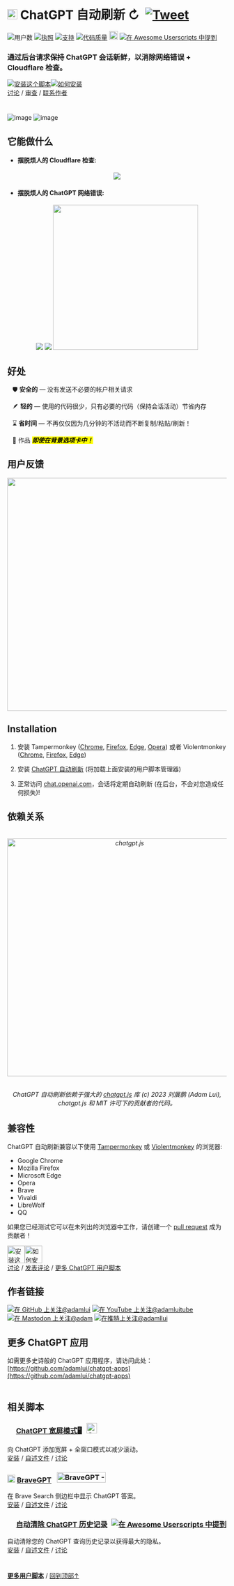# <picture><source media="(prefers-color-scheme: dark)" srcset="https://i.imgur.com/RduASbD.png"><img width=23 src="https://raw.githubusercontent.com/adamlui/userscripts/master/chatgpt/media/icons/openai-favicon64.png"></picture> ChatGPT 自动刷新 ↻ &nbsp;[![Tweet](https://img.shields.io/twitter/url/http/shields.io.svg?style=social)](https://twitter.com/intent/tweet?text=厌倦了%20ChatGPT%20的不断中断？%20使用此插件自动刷新您的会话%21%20&url=https://github.com/adamlui/userscripts/tree/master/chatgpt/chatgpt-auto-refresh&hashtags=greasemonkey,openai,chatgpt)

![用户数](https://img.shields.io/greasyfork/dt/462422?label=用户&color=brightgreen)
[![执照](https://img.shields.io/badge/执照-MIT-green.svg)](https://github.com/adamlui/chatgpt-auto-refresh/blob/main/greasemonkey/LICENSE.md)
[![支持](https://img.shields.io/badge/支持-Chrome/Firefox/Edge/Opera/Brave/Vivaldi/LibreWolf/QQ-989898.svg)](https://github.com/adamlui/chatgpt-auto-refresh/tree/main/greasemonkey#compatibility)
[![代码质量](https://img.shields.io/codefactor/grade/github/adamlui/autoclear-chatgpt-history?label=代码质量)](https://www.codefactor.io/repository/github/adamlui/chatgpt-auto-refresh)
<a alt="chatgpt.js" href="https://chatgpt.js.org"><img height=20 src="https://i.imgur.com/AwQqCmB.png"></a>
[![在 Awesome Userscripts 中提到](https://awesome.re/mentioned-badge.svg)](https://github.com/awesome-scripts/awesome-userscripts#chatgpt)

### 通过后台请求保持 ChatGPT 会话新鲜，以消除网络错误 + Cloudflare 检查。

<a href="https://greasyfork.org/en/scripts/462422-chatgpt-auto-refresh"><img alt="安装这个脚本" src="https://raw.githubusercontent.com/adamlui/userscripts/master/install-button.svg"></a><a href="#installation"><img alt="如何安装" title="如何安装" src="https://github.com/adamlui/userscripts/raw/master/help-button.svg"></a>
<br>
[讨论](https://github.com/adamlui/chatgpt-auto-refresh/discussions) /
[审查](https://greasyfork.org/en/scripts/462422-chatgpt-auto-refresh/feedback#post-discussion) /
[联系作者](https://github.com/adamlui)

#

![image](https://user-images.githubusercontent.com/10906554/234756105-cf367acc-644a-49ee-8586-43c51d43e359.png)
![image](https://user-images.githubusercontent.com/10906554/227314471-cfd8362b-0662-479d-bb2e-5c13e2f622b0.png)

## 它能做什么

- #### 摆脱烦人的 Cloudflare 检查:

<div align="center">
    
![](https://user-images.githubusercontent.com/10906554/229415084-97f55e6d-eb21-4ac0-bc2a-c6174a44cfe1.png)

</div>

- #### 摆脱烦人的 ChatGPT 网络错误:

<div align="center">

![](https://user-images.githubusercontent.com/10906554/229413173-7183e459-06ca-4b95-b241-8ca79b18039d.png)
![](https://user-images.githubusercontent.com/10906554/229413421-a6264dc2-a2e3-48a7-ad86-7789dbd7df54.png)
<img width=333 src="https://user-images.githubusercontent.com/10906554/229416105-931e2035-7e30-440a-bdc9-e570daf0d769.png">
    
</div>

## 好处

&nbsp;&nbsp;&nbsp;🛡️ <strong>安全的</strong> — 没有发送不必要的帐户相关请求

&nbsp;&nbsp;&nbsp;🪶 <strong>轻的</strong> — 使用的代码很少，只有必要的代码（保持会话活动）节省内存

&nbsp;&nbsp;&nbsp;⌛ <strong>省时间</strong> — 不再仅仅因为几分钟的不活动而不断复制/粘贴/刷新！

&nbsp;&nbsp;&nbsp;🤯 作品 <mark>***即使在背景选项卡中！***</mark>

## 用户反馈

<img width=535 src="https://i.imgur.com/JX3u7Yz.png">

## Installation

1. 安装 Tampermonkey ([Chrome](https://chrome.google.com/webstore/detail/tampermonkey/dhdgffkkebhmkfjojejmpbldmpobfkfo), [Firefox](https://addons.mozilla.org/firefox/addon/tampermonkey/), [Edge](https://microsoftedge.microsoft.com/addons/detail/tampermonkey/iikmkjmpaadaobahmlepeloendndfphd), [Opera](https://addons.opera.com/en/extensions/details/tampermonkey-beta/)) 或者 Violentmonkey ([Chrome](https://chrome.google.com/webstore/detail/violent-monkey/jinjaccalgkegednnccohejagnlnfdag), [Firefox](https://addons.mozilla.org/firefox/addon/violentmonkey/), [Edge](https://microsoftedge.microsoft.com/addons/detail/violentmonkey/eeagobfjdenkkddmbclomhiblgggliao))

2. 安装 [ChatGPT 自动刷新](https://greasyfork.org/en/scripts/462422-chatgpt-auto-refresh) (将加载上面安装的用户脚本管理器)

3. 正常访问 [chat.openai.com](https://chat.openai.com)，会话将定期自动刷新 (在后台，不会对您造成任何损失)!

## 依赖关系

<h6>
<div align="center">
<br />

<a href="https://chatgpt.js.org">
<picture>
    <source media="(prefers-color-scheme: dark)" srcset="https://raw.githubusercontent.com/chatgptjs/chatgpt.js/main/media/images/chatgpt.js-logo-dark-mode-5995x619.png">
    <img width=546 alt="chatgpt.js" src="https://raw.githubusercontent.com/chatgptjs/chatgpt.js/main/media/images/chatgpt.js-logo-light-mode-5995x619.png">
</picture></a>
<br /><br />

ChatGPT 自动刷新依赖于强大的 [chatgpt.js](https://github.com/chatgptjs/chatgpt.js) 库 (c) 2023 刘展鹏 (Adam Lui), chatgpt.js 和 MIT 许可下的贡献者的代码。

</div>
</h6>

## 兼容性

ChatGPT 自动刷新兼容以下使用 [Tampermonkey](https://www.tampermonkey.net/) 或 [Violentmonkey](https://violentmonkey.github.io/) 的浏览器:

- Google Chrome
- Mozilla Firefox
- Microsoft Edge
- Opera
- Brave
- Vivaldi
- LibreWolf
- QQ

如果您已经测试它可以在未列出的浏览器中工作，请创建一个 [pull request](https://github.com/adamlui/chatgpt-auto-refresh/pulls) 成为贡献者！

<a href="https://greasyfork.org/en/scripts/462422-chatgpt-auto-refresh"><img alt="安装这个脚本" height=40 src="https://raw.githubusercontent.com/adamlui/userscripts/master/install-button.svg"></a><a href="#installation"><img alt="如何安装" height=40 title="如何安装" src="https://github.com/adamlui/userscripts/raw/master/help-button.svg"></a>
<br>
[讨论](https://github.com/adamlui/chatgpt-auto-refresh/discussions) / 
[发表评论](https://greasyfork.org/en/scripts/462422-chatgpt-auto-refresh/feedback#post-discussion) /
[更多 ChatGPT 用户脚本](https://github.com/adamlui/userscripts/tree/master/chatgpt)

## 作者链接

[![在 GitHub 上关注@adamlui](https://img.shields.io/github/followers/adamlui?label=关注@adamlui&style=social "GitHub")](https://github.com/adamlui)
[![在 YouTube 上关注@adamluitube](https://img.shields.io/youtube/channel/subscribers/UCgBMqK7SRL5R__3qM-YAcSg?label=关注@adamluitube&style=social)](https://www.youtube.com/AdamLuiTube?sub_confirmation=1)
<a href="https://elonsucks.org/@adam" target="_blank"><img align="bottom" src="https://img.shields.io/mastodon/follow/109387703022229926?domain=https%3A%2F%2Felonsucks.org&label=Follow+@adam&style=social" alt="在 Mastodon 上关注@adam" title="Mastodon"></a>
[![在推特上关注@adamllui](https://img.shields.io/twitter/follow/adamllui?label=关注@adamllui&style=social)](https://twitter.com/adamllui)

## 更多 ChatGPT 应用

如需更多史诗般的 ChatGPT 应用程序，请访问此处：[https://github.com/adamlui/chatgpt-apps](https://github.com/adamlui/chatgpt-apps)
<br><br>

## 相关脚本

### <picture><source media="(prefers-color-scheme: dark)" srcset="https://i.imgur.com/RduASbD.png"><img width=16 src="https://raw.githubusercontent.com/adamlui/userscripts/master/chatgpt/media/icons/openai-favicon64.png"></picture> [ChatGPT 宽屏模式🖥️](https://github.com/adamlui/chatgpt-widescreen/blob/main/greasemonkey) &nbsp;<img src="https://raw.githubusercontent.com/adamlui/chatgpt-widescreen/main/media/images/badges/product-hunt/product-of-the-week-2-larger-centered-rounded-light.svg" alt="ChatGPT&#0032;Widescreen&#0032;Mode - Add&#0032;widescreen&#0032;&#0043;&#0032;full&#0032;window&#0032;modes&#0032;to&#0032;ChatGPT | Product Hunt" style="width: auto; height: 24px; margin:0 0 -4px 3px;" width="auto" height="24" />

向 ChatGPT 添加宽屏 + 全窗口模式以减少滚动。<br>
[安装](https://greasyfork.org/en/scripts/461473-chatgpt-widescreen-mode) / 
[自述文件](https://github.com/adamlui/chatgpt-widescreen/blob/main/greasemonkey/README.md) / 
[讨论](https://github.com/adamlui/chatgpt-widescreen/discussions)

### <img src="https://media.bravegpt.com/images/bravegpt-icon48.png" width=18> [BraveGPT](https://bravegpt.com/greasemonkey) &nbsp;<a href="https://www.producthunt.com/posts/bravegpt?utm_source=badge-featured&utm_medium=badge&utm_souce=badge-bravegpt" target="_blank"><img src="https://api.producthunt.com/widgets/embed-image/v1/featured.svg?post_id=385630&theme=light" alt="BraveGPT - Bring&#0032;the&#0032;magic&#0032;of&#0032;ChatGPT&#0032;to&#0032;Brave&#0032;Search&#0033; | Product Hunt" style="width: 112px; height: 24px; margin:0 0 -4px 5px;" width="112" height="24" /></a>

在 Brave Search 侧边栏中显示 ChatGPT 答案。<br>
[安装](https://greasyfork.org/en/scripts/462440-bravegpt) / 
[自述文件](https://bravegpt.com/greasemonkey/README.md) / 
[讨论](https://github.bravegpt.com/discussions)

### <picture><source media="(prefers-color-scheme: dark)" srcset="https://i.imgur.com/RduASbD.png"><img width=16 src="https://raw.githubusercontent.com/adamlui/chatgpt-userscripts/main/media/icons/openai-favicon64.png"></picture> [自动清除 ChatGPT 历史记录](https://github.com/adamlui/autoclear-chatgpt-history/tree/main/greasemonkey) <a href="https://github.com/awesome-scripts/awesome-userscripts#privacy"><img src="https://awesome.re/mentioned-badge.svg" alt="在 Awesome Userscripts 中提到" style="margin:0 0 -2px 5px"></a>

自动清除您的 ChatGPT 查询历史记录以获得最大的隐私。
<br>[安装](https://greasyfork.org/en/scripts/460805-auto-clear-chatgpt-history) / 
[自述文件](https://github.com/adamlui/autoclear-chatgpt-history/tree/main/greasemonkey/README.md) / 
[讨论](https://github.com/adamlui/autoclear-chatgpt-history/discussions)

#
  
<a href="https://github.com/adamlui/userscripts">**更多用户脚本**</a> / 
<a href="#">回到顶部↑</a>

